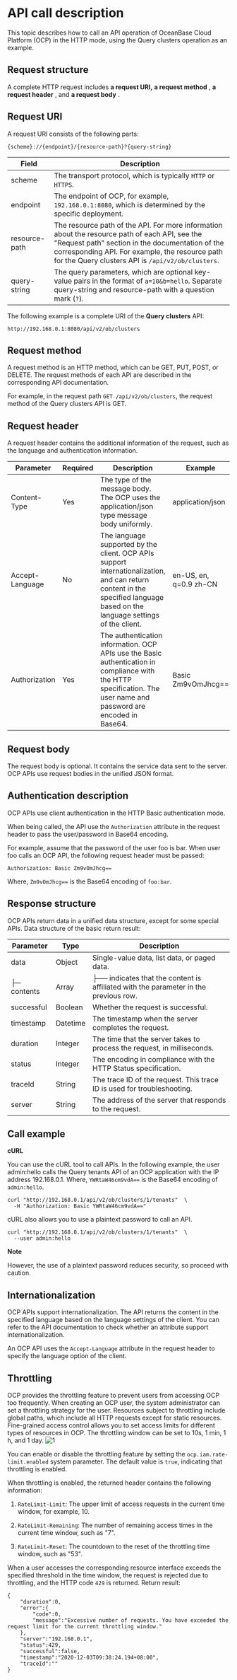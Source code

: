 API call description 
=========================================

This topic describes how to call an API operation of OceanBase Cloud Platform (OCP) in the HTTP mode, using the Query clusters operation as an example. 

**Request structure** 
------------------------------------------

A complete HTTP request includes **a request URI,** **a request method** , **a request header** , and **a request body** .

**Request URI** 
------------------------------------

A request URI consists of the following parts:

```code
{scheme}://{endpoint}/{resource-path}?{query-string}
```



|     Field     |                                                                                                                        Description                                                                                                                        |
|---------------|-----------------------------------------------------------------------------------------------------------------------------------------------------------------------------------------------------------------------------------------------------------|
| scheme        | The transport protocol, which is typically `HTTP` or `HTTPS`.                                                                                                                                                                                             |
| endpoint      | The endpoint of OCP, for example, `192.168.0.1:8080`, which is determined by the specific deployment.                                                                                                                                                   |
| resource-path | The resource path of the API. For more information about the resource path of each API, see the "Request path" section in the documentation of the corresponding API. For example, the resource path for the Query clusters API is `/api/v2/ob/clusters`. |
| query-string  | The query parameters, which are optional key-value pairs in the format of `a=10&b=hello`. Separate query-string and resource-path with a question mark (`?`).                                                                                             |



The following example is a complete URI of the **Query clusters** API:

```code
http://192.168.0.1:8080/api/v2/ob/clusters
```



**Request method** 
---------------------------------------

A request method is an HTTP method, which can be GET, PUT, POST, or DELETE. The request methods of each API are described in the corresponding API documentation. 

For example, in the request path `GET /api/v2/ob/clusters`, the request method of the Query clusters API is GET.

**Request header** 
---------------------------------------

A request header contains the additional information of the request, such as the language and authentication information. 


|    Parameter    | Required |                                                                                 Description                                                                                 |                Example                 |
|-----------------|----------|-----------------------------------------------------------------------------------------------------------------------------------------------------------------------------|----------------------------------------|
| Content-Type    | Yes      | The type of the message body. The OCP uses the application/json type message body uniformly.                                                                                | application/json                       |
| Accept-Language | No       | The language supported by the client. OCP APIs support internationalization, and can return content in the specified language based on the language settings of the client. | en-US, en, q=0.9 zh-CN |
| Authorization   | Yes      | The authentication information. OCP APIs use the Basic authentication in compliance with the HTTP specification. The user name and password are encoded in Base64.          | Basic Zm9vOmJhcg==                     |



**Request body** 
-------------------------------------

The request body is optional. It contains the service data sent to the server. OCP APIs use request bodies in the unified JSON format.

**Authentication description** 
---------------------------------------------------

OCP APIs use client authentication in the HTTP Basic authentication mode. 

When being called, the API use the `Authorization` attribute in the request header to pass the user/password in Base64 encoding. 

For example, assume that the password of the user foo is bar. When user foo calls an OCP API, the following request header must be passed:

```code
Authorization: Basic Zm9vOmJhcg==
```



Where, `Zm9vOmJhcg==` is the Base64 encoding of `foo:bar`.

**Response structure** 
-------------------------------------------

OCP APIs return data in a unified data structure, except for some special APIs. Data structure of the basic return result:


|  Parameter  |   Type   |                                     Description                                      |
|-------------|----------|--------------------------------------------------------------------------------------|
| data        | Object   | Single-value data, list data, or paged data.                                         |
| ├─ contents | Array    | ├── indicates that the content is affiliated with the parameter in the previous row. |
| successful  | Boolean  | Whether the request is successful.                                                   |
| timestamp   | Datetime | The timestamp when the server completes the request.                                 |
| duration    | Integer  | The time that the server takes to process the request, in milliseconds.              |
| status      | Integer  | The encoding in compliance with the HTTP Status specification.                       |
| traceId     | String   | The trace ID of the request. This trace ID is used for troubleshooting.              |
| server      | String   | The address of the server that responds to the request.                              |



**Call example** 
-------------------------------------

**cURL** 

You can use the cURL tool to call APIs. In the following example, the user admin:hello calls the Query tenants API of an OCP application with the IP address 192.168.0.1. Where, `YWRtaW46cm9vdA==` is the Base64 encoding of `admin:hello`. 

```code
curl "http://192.168.0.1/api/v2/ob/clusters/1/tenants"  \
  -H "Authorization: Basic YWRtaW46cm9vdA=="
```



cURL also allows you to use a plaintext password to call an API. 

```code
curl "http://192.168.0.1/api/v2/ob/clusters/1/tenants"  \
  --user admin:hello
```


**Note**



However, the use of a plaintext password reduces security, so proceed with caution.

**Internationalization** 
---------------------------------------------

OCP APIs support internationalization. The API returns the content in the specified language based on the language settings of the client. You can refer to the API documentation to check whether an attribute support internationalization. 

An OCP API uses the `Accept-Language` attribute in the request header to specify the language option of the client.

**Throttling** 
-----------------------------------

OCP provides the throttling feature to prevent users from accessing OCP too frequently. When creating an OCP user, the system administrator can set a throttling strategy for the user. Resources subject to throttling include global paths, which include all HTTP requests except for static resources. Fine-grained access control allows you to set access limits for different types of resources in OCP. The throttling window can be set to 10s, 1 min, 1 h, and 1 day. ![1](https://help-static-aliyun-doc.aliyuncs.com/assets/img/en-US/9024306461/p383390.png)

You can enable or disable the throttling feature by setting the `ocp.iam.rate-limit.enabled` system parameter. The default value is `true`, indicating that throttling is enabled. 

When throttling is enabled, the returned header contains the following information:

1. `RateLimit-Limit`: The upper limit of access requests in the current time window, for example, 10.

   

2. `RateLimit-Remaining`: The number of remaining access times in the current time window, such as "7".

   

3. `RateLimit-Reset`: The countdown to the reset of the throttling time window, such as "53".

   




When a user accesses the corresponding resource interface exceeds the specified threshold in the time window, the request is rejected due to throttling, and the HTTP code `429` is returned. Return result:

```code
{
    "duration":0,
    "error":{
        "code":0,
        "message":"Excessive number of requests. You have exceeded the request limit for the current throttling window."
    },
    "server":"192.168.0.1",
    "status":429,
    "successful":false,
    "timestamp":"2020-12-03T09:38:24.194+08:00",
    "traceId":""
}
```


